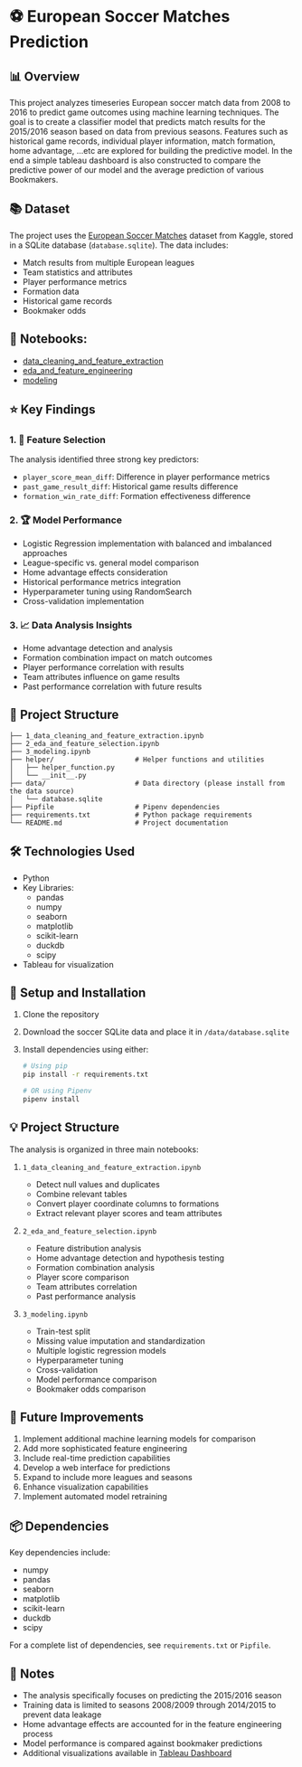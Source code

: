 # ⚽ European Soccer Matches Prediction

## 📊 Overview

This project analyzes timeseries European soccer match data from 2008 to 2016 to predict game outcomes using machine learning techniques. The goal is to create a classifier model that predicts match results for the 2015/2016 season based on data from previous seasons. Features such as historical game records, individual player information, match formation, home advantage, ...etc are explored for building the predictive model. In the end a simple tableau dashboard is also constructed to compare the predictive power of our model and the average prediction of various Bookmakers.

## 📚 Dataset

The project uses the [European Soccer Matches](https://www.kaggle.com/datasets/prajitdatta/ultimate-25k-matches-football-database-european) dataset from Kaggle, stored in a SQLite database (`database.sqlite`). The data includes:

- Match results from multiple European leagues
- Team statistics and attributes
- Player performance metrics
- Formation data
- Historical game records
- Bookmaker odds

## 📗 Notebooks:
- [data_cleaning_and_feature_extraction](https://github.com/MeiChieh/european-soccer-matches-prediction/blob/main/1_data_cleaning_and_feature_extraction.ipynb)
- [eda_and_feature_engineering](https://github.com/MeiChieh/european-soccer-matches-prediction/blob/main/2_eda_and_feature_selection.ipynb)
- [modeling](https://github.com/MeiChieh/european-soccer-matches-prediction/blob/main/3_modeling.ipynb)

## ⭐ Key Findings

### 1. 🎯 Feature Selection

The analysis identified three strong key predictors:

- `player_score_mean_diff`: Difference in player performance metrics
- `past_game_result_diff`: Historical game results difference
- `formation_win_rate_diff`: Formation effectiveness difference

### 2. 🏆 Model Performance

- Logistic Regression implementation with balanced and imbalanced approaches
- League-specific vs. general model comparison
- Home advantage effects consideration
- Historical performance metrics integration
- Hyperparameter tuning using RandomSearch
- Cross-validation implementation

### 3. 📈 Data Analysis Insights

- Home advantage detection and analysis
- Formation combination impact on match outcomes
- Player performance correlation with results
- Team attributes influence on game results
- Past performance correlation with future results

## 📁 Project Structure

```
├── 1_data_cleaning_and_feature_extraction.ipynb
├── 2_eda_and_feature_selection.ipynb
├── 3_modeling.ipynb
├── helper/                    # Helper functions and utilities
│   ├── helper_function.py
│   └── __init__.py
├── data/                      # Data directory (please install from the data source)
│   └── database.sqlite
├── Pipfile                    # Pipenv dependencies
├── requirements.txt           # Python package requirements
└── README.md                  # Project documentation
```

## 🛠️ Technologies Used

- Python
- Key Libraries:
  - pandas
  - numpy
  - seaborn
  - matplotlib
  - scikit-learn
  - duckdb
  - scipy
- Tableau for visualization

## 🚀 Setup and Installation

1. Clone the repository
2. Download the soccer SQLite data and place it in `/data/database.sqlite`
3. Install dependencies using either:

   ```bash
   # Using pip
   pip install -r requirements.txt

   # OR using Pipenv
   pipenv install
   ```

## 💡 Project Structure

The analysis is organized in three main notebooks:

1. `1_data_cleaning_and_feature_extraction.ipynb`

   - Detect null values and duplicates
   - Combine relevant tables
   - Convert player coordinate columns to formations
   - Extract relevant player scores and team attributes

2. `2_eda_and_feature_selection.ipynb`

   - Feature distribution analysis
   - Home advantage detection and hypothesis testing
   - Formation combination analysis
   - Player score comparison
   - Team attributes correlation
   - Past performance analysis

3. `3_modeling.ipynb`
   - Train-test split
   - Missing value imputation and standardization
   - Multiple logistic regression models
   - Hyperparameter tuning
   - Cross-validation
   - Model performance comparison
   - Bookmaker odds comparison

## 🔄 Future Improvements

1. Implement additional machine learning models for comparison
2. Add more sophisticated feature engineering
3. Include real-time prediction capabilities
4. Develop a web interface for predictions
5. Expand to include more leagues and seasons
6. Enhance visualization capabilities
7. Implement automated model retraining

## 📦 Dependencies

Key dependencies include:

- numpy
- pandas
- seaborn
- matplotlib
- scikit-learn
- duckdb
- scipy

For a complete list of dependencies, see `requirements.txt` or `Pipfile`.

## 📝 Notes

- The analysis specifically focuses on predicting the 2015/2016 season
- Training data is limited to seasons 2008/2009 through 2014/2015 to prevent data leakage
- Home advantage effects are accounted for in the feature engineering process
- Model performance is compared against bookmaker predictions
- Additional visualizations available in [Tableau Dashboard](https://public.tableau.com/app/profile/mei.chieh.chien/viz/soccerprediction/Dashboard1?publish=yes)
